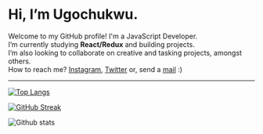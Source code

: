 # Hi, I’m Ugochukwu.
Welcome to my GitHub profile! I'm a JavaScript Developer.
<br />
I’m currently studying **React/Redux** and building projects.
<br />
I’m also looking to collaborate on creative and tasking projects, amongst others.
<br />
How to reach me? [Instagram](https://www.instagram.com/thebasilugo/), [Twitter](https://twitter.com/thebasilugo/) or, send a [mail](mailto:thebasilugo2@gmail.com) :) 

<hr />

[![Top Langs](https://github-readme-stats.vercel.app/api/top-langs/?username=thebasilugo&layout=compact&theme=vision-friendly-dark&border_radius=8)](https://github.com/anuraghazra/github-readme-stats)

[![GitHub Streak](https://streak-stats.demolab.com?user=thebasilugo&theme=Javascript-dark&border_radius=35&date_format=j%20M%5B%20Y%5D)](https://git.io/streak-stats)

![Github stats](https://github-readme-stats.vercel.app/api?username=thebasilugo&theme=highcontrast&&border_radius=35&show_icons=true&count_private=true)



<!---
thebasilugo/thebasilugo is a ✨ special ✨ repository because its `README.md` (this file) appears on your GitHub profile.
You can click the Preview link to take a look at your changes.
--->

<!---
# Hi there, I'm [Your Name] 👋

🚀 Welcome to my GitHub profile! I'm a [Your Profession] and [A Few Key Skills].

📫 You can reach me at [Your Email] or connect with me on [LinkedIn](https://www.linkedin.com/in/your-profile) or [Twitter](https://twitter.com/your-handle).

## 🔧 Skills

- [Skill 1]
- [Skill 2]
- [Skill 3]

## 🌟 Projects

- [Project 1](https://github.com/your-project1): Brief project description.
- [Project 2](https://github.com/your-project2): Brief project description.

## 📝 Blog

- Check out my latest blog posts on [Medium](https://medium.com/@your-username).

## 📚 Education

- [Your Degree], [University]
- [Relevant Certification], [Certification Authority]

## 🌱 I'm currently learning

- [Skill or Technology]

## 💬 Let's connect

- [LinkedIn](https://www.linkedin.com/in/your-profile)
- [Twitter](https://twitter.com/your-handle)
- [Email](mailto:your-email@example.com)

---

⭐️ [Your Profile Website](https://www.your-website.com)

--->



<!-- 

templates

# Solar System Interactive Website

Welcome to the Solar System Interactive Website, a fun and educational project that allows you to explore the solar system and learn more about each of its planets. With interactive features, you can view information about each planet, pause and play the planet transitions, and toggle the planet list.

## Table of Contents
- [Demo](#demo)
- [Features](#features)
- [Getting Started](#getting-started)
- [Usage](#usage)
- [Contributing](#contributing)
- [License](#license)

## Demo

You can access the live demo of the Solar System Interactive Website by following this link: [Solar System Website](https://your-website-url-here)

## Features

- Interactive representation of the solar system with planets and the sun.
- Planet details displayed upon clicking a planet's name in the list.
- Pause and play button to control planet transitions.
- Hamburger menu for easy access to the planet list.
- User-friendly design and animations for an engaging experience.

## Getting Started

To set up this project locally or on your own website, follow these steps:

1. Clone the repository to your local machine:

   ```bash
   git clone https://github.com/your-username/solar-system-website.git

--->
